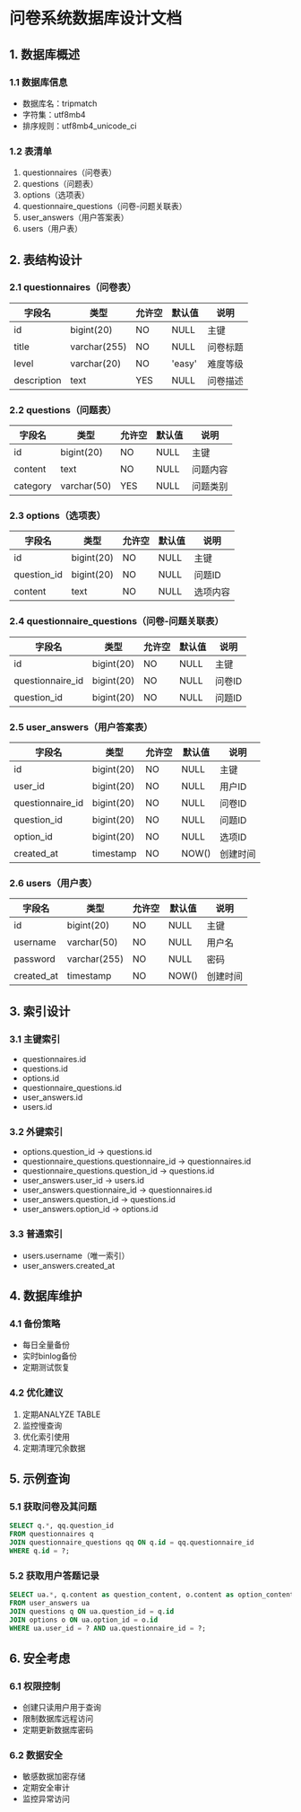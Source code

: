 # 问卷系统数据库设计文档

## 1. 数据库概述

### 1.1 数据库信息
- 数据库名：tripmatch
- 字符集：utf8mb4
- 排序规则：utf8mb4_unicode_ci

### 1.2 表清单
1. questionnaires（问卷表）
2. questions（问题表）
3. options（选项表）
4. questionnaire_questions（问卷-问题关联表）
5. user_answers（用户答案表）
6. users（用户表）

## 2. 表结构设计

### 2.1 questionnaires（问卷表）
| 字段名      | 类型         | 允许空 | 默认值 | 说明     |
|------------|-------------|--------|--------|----------|
| id         | bigint(20)  | NO     | NULL   | 主键     |
| title      | varchar(255)| NO     | NULL   | 问卷标题  |
| level      | varchar(20) | NO     | 'easy' | 难度等级  |
| description| text        | YES    | NULL   | 问卷描述  |

### 2.2 questions（问题表）
| 字段名    | 类型         | 允许空 | 默认值 | 说明     |
|----------|-------------|--------|--------|----------|
| id       | bigint(20)  | NO     | NULL   | 主键     |
| content  | text        | NO     | NULL   | 问题内容  |
| category | varchar(50) | YES    | NULL   | 问题类别  |

### 2.3 options（选项表）
| 字段名      | 类型         | 允许空 | 默认值 | 说明     |
|------------|-------------|--------|--------|----------|
| id         | bigint(20)  | NO     | NULL   | 主键     |
| question_id| bigint(20)  | NO     | NULL   | 问题ID   |
| content    | text        | NO     | NULL   | 选项内容  |

### 2.4 questionnaire_questions（问卷-问题关联表）
| 字段名          | 类型        | 允许空 | 默认值 | 说明     |
|----------------|------------|--------|--------|----------|
| id             | bigint(20) | NO     | NULL   | 主键     |
| questionnaire_id| bigint(20) | NO     | NULL   | 问卷ID   |
| question_id    | bigint(20) | NO     | NULL   | 问题ID   |

### 2.5 user_answers（用户答案表）
| 字段名          | 类型        | 允许空 | 默认值 | 说明     |
|----------------|------------|--------|--------|----------|
| id             | bigint(20) | NO     | NULL   | 主键     |
| user_id        | bigint(20) | NO     | NULL   | 用户ID   |
| questionnaire_id| bigint(20) | NO     | NULL   | 问卷ID   |
| question_id    | bigint(20) | NO     | NULL   | 问题ID   |
| option_id      | bigint(20) | NO     | NULL   | 选项ID   |
| created_at     | timestamp  | NO     | NOW()  | 创建时间  |

### 2.6 users（用户表）
| 字段名      | 类型         | 允许空 | 默认值 | 说明     |
|------------|-------------|--------|--------|----------|
| id         | bigint(20)  | NO     | NULL   | 主键     |
| username   | varchar(50) | NO     | NULL   | 用户名   |
| password   | varchar(255)| NO     | NULL   | 密码     |
| created_at | timestamp   | NO     | NOW()  | 创建时间  |

## 3. 索引设计

### 3.1 主键索引
- questionnaires.id
- questions.id
- options.id
- questionnaire_questions.id
- user_answers.id
- users.id

### 3.2 外键索引
- options.question_id -> questions.id
- questionnaire_questions.questionnaire_id -> questionnaires.id
- questionnaire_questions.question_id -> questions.id
- user_answers.user_id -> users.id
- user_answers.questionnaire_id -> questionnaires.id
- user_answers.question_id -> questions.id
- user_answers.option_id -> options.id

### 3.3 普通索引
- users.username（唯一索引）
- user_answers.created_at

## 4. 数据库维护

### 4.1 备份策略
- 每日全量备份
- 实时binlog备份
- 定期测试恢复

### 4.2 优化建议
1. 定期ANALYZE TABLE
2. 监控慢查询
3. 优化索引使用
4. 定期清理冗余数据

## 5. 示例查询

### 5.1 获取问卷及其问题
```sql
SELECT q.*, qq.question_id
FROM questionnaires q
JOIN questionnaire_questions qq ON q.id = qq.questionnaire_id
WHERE q.id = ?;
```

### 5.2 获取用户答题记录
```sql
SELECT ua.*, q.content as question_content, o.content as option_content
FROM user_answers ua
JOIN questions q ON ua.question_id = q.id
JOIN options o ON ua.option_id = o.id
WHERE ua.user_id = ? AND ua.questionnaire_id = ?;
```

## 6. 安全考虑

### 6.1 权限控制
- 创建只读用户用于查询
- 限制数据库远程访问
- 定期更新数据库密码

### 6.2 数据安全
- 敏感数据加密存储
- 定期安全审计
- 监控异常访问
